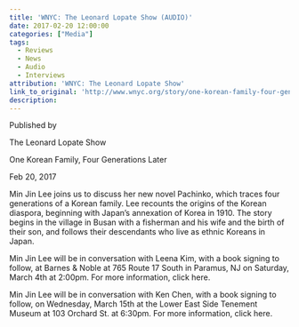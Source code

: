 ```yaml
---
title: 'WNYC: The Leonard Lopate Show (AUDIO)'
date: 2017-02-20 12:00:00
categories: ["Media"]
tags:
  - Reviews
  - News
  - Audio
  - Interviews
attribution: 'WNYC: The Leonard Lopate Show'
link_to_original: 'http://www.wnyc.org/story/one-korean-family-four-generations-later'
description:
---
```



Published by

The Leonard Lopate Show

One Korean Family, Four Generations Later

Feb 20, 2017

Min Jin Lee joins us to discuss her new novel Pachinko, which traces four generations of a Korean family. Lee recounts the origins of the Korean diaspora, beginning with Japan’s annexation of Korea in 1910. The story begins in the village in Busan with a fisherman and his wife and the birth of their son, and follows their descendants who live as ethnic Koreans in Japan.

Min Jin Lee will be in conversation with Leena Kim, with a book signing to follow, at Barnes & Noble at 765 Route 17 South in Paramus, NJ on Saturday, March 4th at 2:00pm. For more information, click here.

Min Jin Lee will be in conversation with Ken Chen, with a book signing to follow, on Wednesday, March 15th at the Lower East Side Tenement Museum at 103 Orchard St. at 6:30pm. For more information, click here.